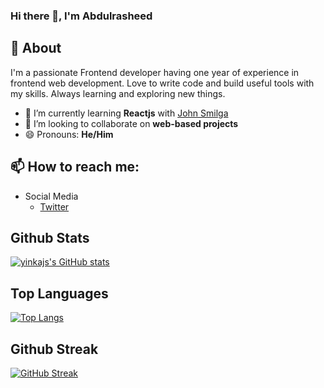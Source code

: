 ### Hi there 👋, I'm Abdulrasheed

## 🧐 About <a name = "about"></a>
I'm a passionate Frontend developer having one year of experience in frontend web development. Love to write code and build useful tools with my skills. Always learning and exploring new things.

- 🌱 I’m currently learning **Reactjs** with [John Smilga](https://www.udemy.com/course/react-tutorial-and-projects-course/?referralCode=FEE6A921AF07E2563CEF)
- 👯 I’m looking to collaborate on **web-based projects**
- 😄 Pronouns: **He/Him**

## 📫 How to reach me:
 - Social Media
 	  - [Twitter](https://twitter.com/yinkaah_)

## Github Stats 
[![yinkajs's GitHub stats](https://github-readme-stats.vercel.app/api?username=yinkajs&theme=dark&show_icons=true)](https://github.com/anuraghazra/github-readme-stats)

## Top Languages 
[![Top Langs](https://github-readme-stats.vercel.app/api/top-langs?username=yinkajs&layout=compact&theme=dark&show_icons=true)](https://github.com/anuraghazra/github-readme-stats)

## Github Streak
[![GitHub Streak](https://github-readme-streak-stats.herokuapp.com?user=yinkajs&theme=dark&hide_border=true)](https://git.io/streak-stats)

<!--
**yinkajs/yinkajs** is a ✨ _special_ ✨ repository because its `README.md` (this file) appears on your GitHub profile.
